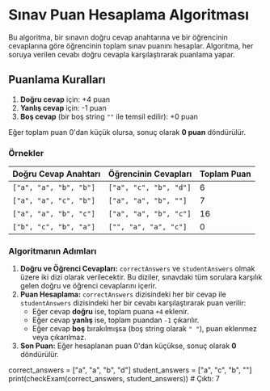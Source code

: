 # Sınav Puan Hesaplama Algoritması

Bu algoritma, bir sınavın doğru cevap anahtarına ve bir öğrencinin cevaplarına göre öğrencinin toplam sınav puanını hesaplar. Algoritma, her soruya verilen cevabı doğru cevapla karşılaştırarak puanlama yapar.

## Puanlama Kuralları
1. **Doğru cevap** için: +4 puan
2. **Yanlış cevap** için: -1 puan
3. **Boş cevap** (bir boş string `""` ile temsil edilir): +0 puan

Eğer toplam puan 0'dan küçük olursa, sonuç olarak **0 puan** döndürülür.

### Örnekler
| Doğru Cevap Anahtarı      | Öğrencinin Cevapları     | Toplam Puan |
|---------------------------|--------------------------|-------------|
| `["a", "a", "b", "b"]`    | `["a", "c", "b", "d"]`   | 6           |
| `["a", "a", "c", "b"]`    | `["a", "a", "b", ""]`    | 7           |
| `["a", "a", "b", "c"]`    | `["a", "a", "b", "c"]`   | 16          |
| `["b", "c", "b", "a"]`    | `["", "a", "a", "c"]`    | 0           |

### Algoritmanın Adımları
1. **Doğru ve Öğrenci Cevapları:** `correctAnswers` ve `studentAnswers` olmak üzere iki dizi olarak verilecektir. Bu diziler, sınavdaki tüm sorulara karşılık gelen doğru ve öğrenci cevaplarını içerir.
2. **Puan Hesaplama:** `correctAnswers` dizisindeki her bir cevap ile `studentAnswers` dizisindeki her bir cevabı karşılaştırarak puan verilir:
   - Eğer cevap **doğru** ise, toplam puana `+4` eklenir.
   - Eğer cevap **yanlış** ise, toplam puandan `-1` çıkarılır.
   - Eğer cevap **boş** bırakılmışsa (boş string olarak `" "`), puan eklenmez veya çıkarılmaz.
3. **Son Puan:** Eğer hesaplanan puan 0'dan küçükse, sonuç olarak **0** döndürülür.

correct_answers = ["a", "a", "b", "d"]
student_answers = ["a", "c", "b", ""]
print(checkExam(correct_answers, student_answers))  # Çıktı: 7